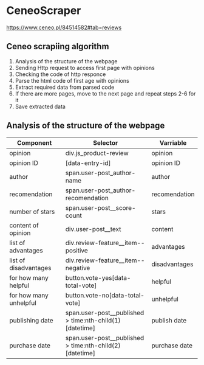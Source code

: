 # CeneoScraper
https://www.ceneo.pl/84514582#tab=reviews
## Ceneo scrapiing algorithm
1. Analysis of the structure of the webpage
2. Sending Http request to access first page with opinions
3. Checking the code of http responce
4. Parse the html code of first age with opinions
5. Extract required data from parsed code
6. If there are more pages, move to the next page and repeat steps 2-6 for it
7. Save extracted data

## Analysis of the structure of the webpage
|Component|Selector|Varriable|
|---------|--------|---------|
|opinion|div.js_product-review|opinion|
|opinion ID|[data-entry-id]|opinion ID|
|author|span.user-post_author-name|author|
|recomendation|span.user-post_author-recomendation|recomendation|
|number of stars|span.user-post__score-count|stars|
|content of opinion|div.user-post__text|content|
|list of advantages|div.review-feature__item--positive|advantages|
|list of disadvantages|div.review-feature__item--negative|disadvantages|
|for how many helpful|button.vote-yes[data-total-vote]|helpful|
|for how many unhelpful|button.vote-no[data-total-vote]|unhelpful|
|publishing date|span.user-post__published > time:nth-child(1)[datetime]|publish date|
|purchase date|span.user-post__published  > time:nth-child(2)[datetime]|purchase date|

